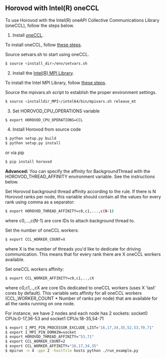 ## Horovod with Intel(R) oneCCL

To use Horovod with the Intel(R) oneAPI Collective Communications Library (oneCCL), follow the steps below.

1. Install [oneCCL](https://github.com/intel/oneccl).

To install oneCCL, follow [these steps](https://github.com/intel/oneccl/blob/master/README.md).

Source setvars.sh to start using oneCCL.

```bash
$ source <install_dir>/env/setvars.sh
```

2. Install the [Intel(R) MPI Library](https://software.intel.com/en-us/mpi-library).

To install the Intel MPI Library, follow [these steps](https://software.intel.com/en-us/mpi-library/documentation/get-started).

Source the mpivars.sh script to establish the proper environment settings.

```bash
$ source <installdir_MPI>/intel64/bin/mpivars.sh release_mt
```

3. Set HOROVOD_CPU_OPERATIONS variable

```bash
$ export HOROVOD_CPU_OPERATIONS=CCL
```

4. Install Horovod from source code

```bash
$ python setup.py build
$ python setup.py install
```
or via pip 

```bash
$ pip install horovod
```

**Advanced:** You can specify the affinity for BackgroundThread with the HOROVOD_THREAD_AFFINITY environment variable.
See the instructions below.

Set Horovod background thread affinity according to the rule. If there is N Horovod ranks per node, this variable should
contain all the values for every rank using comma as a separator:
```bash
$ export HOROVOD_THREAD_AFFINITY=c0,c1,...,c(N-1)
```
where c0,...,c(N-1) are core IDs to attach background thread to.

Set the number of oneCCL workers:
```bash
$ export CCL_WORKER_COUNT=X
```
where X is the number of threads you'd like to dedicate for driving communication. This means that for every rank there are X oneCCL
workers available.

Set oneCCL workers affinity:
```bash
$ export CCL_WORKER_AFFINITY=c0,c1,..,cX
```
where c0,c1,..,cX are core IDs dedicated to oneCCL workers (uses X 'last' cores by default). This variable sets affinity for all
oneCCL workers (CCL_WORKER_COUNT * Number of ranks per node) that are available for all the ranks running on one node.

For instance, we have 2 nodes and each node has 2 sockets: socket0 CPUs:0-17,36-53 and socket1 CPUs:18-35,54-71
```bash
$ export I_MPI_PIN_PROCESSOR_EXCLUDE_LIST="16,17,34,35,52,53,70,71"
$ export I_MPI_PIN_DOMAIN=socket
$ export HOROVOD_THREAD_AFFINITY="53,71"
$ export CCL_WORKER_COUNT=2
$ export CCL_WORKER_AFFINITY="16,17,34,35"
$ mpirun -n 4 -ppn 2 -hostfile hosts python ./run_example.py
```
